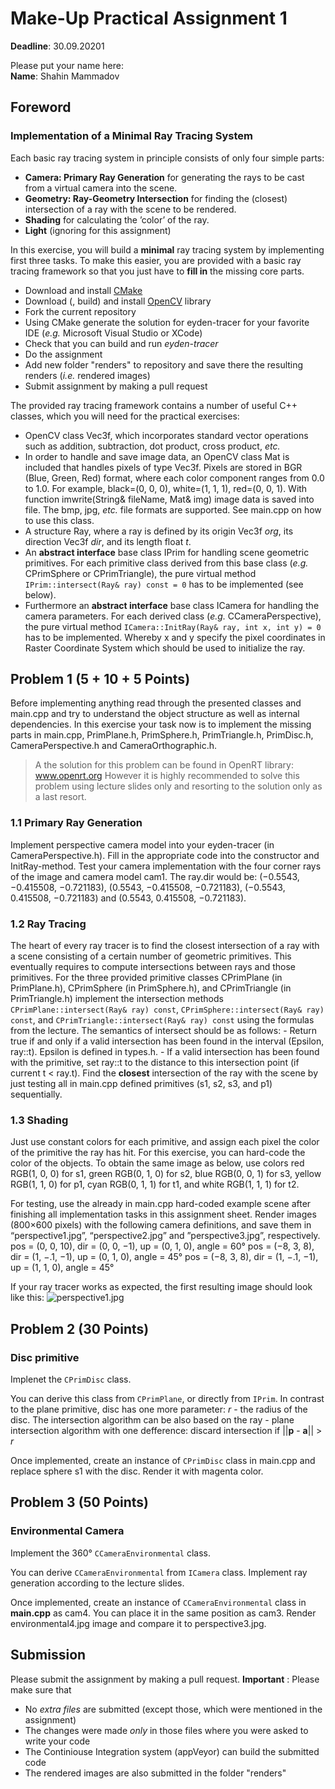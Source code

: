 # Make-Up Practical Assignment 1
**Deadline**: 30.09.20201

Please put your name here:  
**Name**: Shahin Mammadov
## Foreword
### Implementation of a Minimal Ray Tracing System

Each basic ray tracing system in principle consists of only four simple parts:
- **Camera: Primary Ray Generation** for generating the rays to be cast from a virtual camera into the scene.
- **Geometry: Ray-Geometry Intersection** for finding the (closest) intersection of a ray with the scene to be rendered.
- **Shading** for calculating the ’color’ of the ray.
- **Light** (ignoring for this assignment)

In this exercise, you will build a __minimal__ ray tracing system by implementing first three tasks. To make this easier, you are provided with a basic ray tracing framework so that you just have to __fill in__ the missing core parts.
- Download and install [CMake](https://cmake.org)
- Download (, build) and install [OpenCV](https://opencv.org) library
- Fork the current repository
- Using CMake generate the solution for eyden-tracer for your favorite IDE (_e.g._ Microsoft Visual Studio or XCode)
- Check that you can build and run _eyden-tracer_
- Do the assignment
- Add new folder "renders" to repository and save there the resulting renders (_i.e._ rendered images)
- Submit assignment by making a pull request

The provided ray tracing framework contains a number of useful C++ classes, which you will need for the practical exercises:
- OpenCV class Vec3f, which incorporates standard vector operations such as addition, subtraction, dot product, cross product, _etc._
- In order to handle and save image data, an OpenCV class Mat is included that handles pixels of type Vec3f. Pixels are stored in BGR (Blue, Green, Red) format, where each color component ranges from 0.0 to 1.0. For example, black=(0, 0, 0), white=(1, 1, 1), red=(0, 0, 1). With function imwrite(String& fileName, Mat& img) image data is saved into file. The bmp, jpg, _etc._ file formats are supported. See main.cpp on how to use this class.
- A structure Ray, where a ray is defined by its origin Vec3f _org_, its direction Vec3f _dir_, and its length float _t_.
- An __abstract interface__ base class IPrim for handling scene geometric primitives. For each primitive class derived from this base class (_e.g._ CPrimSphere or CPrimTriangle), the pure virtual method ```IPrim::intersect(Ray& ray) const = 0``` has to be implemented (see below).
- Furthermore an __abstract interface__ base class ICamera for handling the camera parameters. For each derived class (_e.g._ CCameraPerspective), the pure virtual method ```ICamera::InitRay(Ray& ray, int x, int y) = 0``` has to be implemented. Whereby x and y specify the pixel coordinates in Raster Coordinate System which should be used to initialize the ray.

## Problem 1 (5 + 10 + 5 Points)
Before implementing anything read through the presented classes and main.cpp and try to understand the object structure as well as internal dependencies. In this exercise your task now is to implement the missing parts in main.cpp, PrimPlane.h, PrimSphere.h, PrimTriangle.h, PrimDisc.h, CameraPerspective.h and CameraOrthographic.h.
> A the solution for this problem can be found in OpenRT library: www.openrt.org However it is highly recommended to solve this problem using lecture slides only and resorting to the solution only as a last resort. 

### 1.1 Primary Ray Generation
Implement perspective camera model into your eyden-tracer (in CameraPerspective.h). Fill in the appropriate code into the constructor and InitRay-method. Test your camera implementation with the four corner rays of the image and camera model cam1. The ray.dir would be: (−0.5543, −0.415508, −0.721183), (0.5543, −0.415508, −0.721183), (−0.5543, 0.415508, −0.721183) and (0.5543, 0.415508, −0.721183).
### 1.2 Ray Tracing
The heart of every ray tracer is to find the closest intersection of a ray with a scene consisting of a certain number of geometric primitives. This eventually requires to compute intersections between rays and those primitives. For the three provided primitive classes CPrimPlane (in PrimPlane.h), CPrimSphere (in PrimSphere.h), and CPrimTriangle (in PrimTriangle.h) implement the intersection methods ```CPrimPlane::intersect(Ray& ray) const```, ```CPrimSphere::intersect(Ray& ray) const```, and ```CPrimTriangle::intersect(Ray& ray) const``` using the formulas from the lecture. The semantics of intersect should be as follows:
    - Return true if and only if a valid intersection has been found in the interval (Epsilon, ray::t). Epsilon is defined in types.h.
    - If a valid intersection has been found with the primitive, set ray::t to the distance to this intersection point (if current t < ray.t).
Find the __closest__ intersection of the ray with the scene by just testing all in main.cpp defined primitives (s1, s2, s3, and p1) sequentially.
### 1.3 Shading
Just use constant colors for each primitive, and assign each pixel the color of the primitive the ray has hit. For this exercise, you can hard-code the color of the objects. To obtain the same image as below, use colors red RGB(1, 0, 0) for s1, green RGB(0, 1, 0) for s2, blue RGB(0, 0, 1) for s3, yellow RGB(1, 1, 0) for p1, cyan RGB(0, 1, 1) for t1, and white RGB(1, 1, 1) for t2.

For testing, use the already in main.cpp hard-coded example scene after finishing all implementation tasks in this assignment sheet. Render images (800×600 pixels) with the following camera definitions, and save them in “perspective1.jpg”, “perspective2.jpg” and ”perspective3.jpg”, respectively.
pos = (0, 0, 10), dir = (0, 0, −1), up = (0, 1, 0), angle = 60°
pos = (−8, 3, 8), dir = (1, −.1, −1), up = (0, 1, 0), angle = 45°
pos = (−8, 3, 8), dir = (1, −.1, −1), up = (1, 1, 0), angle = 45°

If your ray tracer works as expected, the first resulting image should look like this:
![perspective1.jpg](https://github.com/Jacobs-University/eyden-tracer-01/blob/master/doc/perspective1.jpg)

## Problem 2 (30 Points)
### Disc primitive
Implenet the ```CPrimDisc``` class. 

You can derive this class from ```CPrimPlane```, or directly from ```IPrim```. In contrast to the plane primitive, disc has one more parameter: _r_ - the radius of the disc. The intersection algorithm can be also based on the ray - plane intersection algorithm with one defference: discard intersection if ||**p** - **a**|| > _r_

Once implemented, create an instance of ```CPrimDisc``` class in main.cpp and replace sphere s1 with the disc. Render it with magenta color. 

## Problem 3 (50 Points)
### Environmental Camera
Implement the 360° ```CCameraEnvironmental``` class.

You can derive ```CCameraEnvironmental``` from ```ICamera``` class. Implement ray generation according to the lecture slides.

Once implemented, create an instance of ```CCameraEnvironmental``` class in **main.cpp** as cam4. You can place it in the same position as cam3. Render environmental4.jpg image and compare it to perspective3.jpg.

## Submission
Please submit the assignment by making a pull request.
**Important** : Please make sure that
- No _extra files_ are submitted (except those, which were mentioned in the assignment)
- The changes were made _only_ in those files where you were asked to write your code
- The Continiouse Integration system (appVeyor) can build the submitted code
- The rendered images are also submitted in the folder "renders" 

